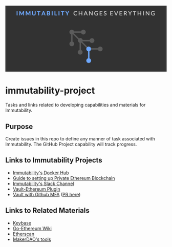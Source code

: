 ![Immutability](/docs/tagline.png?raw=true "Changes Everything")

# immutability-project

Tasks and links related to developing capabilities and materials for Immutability.

## Purpose

Create issues in this repo to define any manner of task associated with Immutability. The GitHub Project capability will track progress.

## Links to Immutability Projects

* [Immutability's Docker Hub](https://hub.docker.com/u/immutability/)
* [Guide to setting up Private Ethereum Blockchain](https://github.com/immutability-org/ethereum)
* [Immutability's Slack Channel](https://immutability.slack.com)
* [Vault-Ethereum Plugin](https://github.com/immutability-io/vault-ethereum)
* [Vault with Github MFA](https://github.com/immutability-io/vault) ([PR here](https://github.com/hashicorp/vault/pull/3696))

## Links to Related Materials

* [Keybase](https://keybase.io)
* [Go-Ethereum Wiki](https://github.com/ethereum/go-ethereum/wiki)
* [Etherscan](https://etherscan.io/)
* [MakerDAO's tools](https://dapp.tools/)
